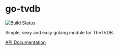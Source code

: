 go-tvdb
=======

[![Build Status](https://travis-ci.org/garfunkel/go-tvdb.svg?branch=master)](https://travis-ci.org/garfunkel/go-tvdb)

Simple, sexy and easy golang module for TheTVDB.

[API Documentation](http://godoc.org/github.com/garfunkel/go-tvdb)
